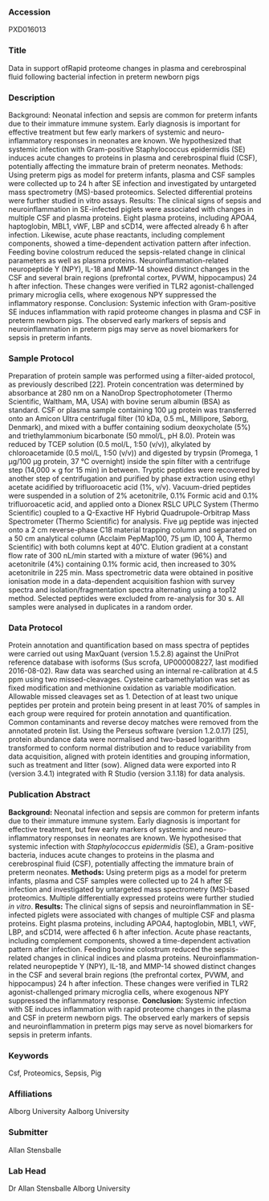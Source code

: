 ### Accession
PXD016013

### Title
Data in support ofRapid proteome changes in plasma and cerebrospinal fluid following bacterial infection in preterm newborn pigs

### Description
Background: Neonatal infection and sepsis are common for preterm infants due to their immature immune system. Early diagnosis is important for effective treatment but few early markers of systemic and neuro-inflammatory responses in neonates are known. We hypothesized that systemic infection with Gram-positive Staphylococcus epidermidis (SE) induces acute changes to proteins in plasma and cerebrospinal fluid (CSF), potentially affecting the immature brain of preterm neonates. Methods: Using preterm pigs as model for preterm infants, plasma and CSF samples were collected up to 24 h after SE infection and investigated by untargeted mass spectrometry (MS)-based proteomics. Selected differential proteins were further studied in vitro assays. Results: The clinical signs of sepsis and neuroinflammation in SE-infected piglets were associated with changes in multiple CSF and plasma proteins. Eight plasma proteins, including APOA4, haptoglobin, MBL1, vWF, LBP and sCD14, were affected already 6 h after infection. Likewise, acute phase reactants, including complement components, showed a time-dependent activation pattern after infection. Feeding bovine colostrum reduced the sepsis-related change in clinical parameters as well as plasma proteins. Neuroinflammation-related neuropeptide Y (NPY), IL-18 and MMP-14 showed distinct changes in the CSF and several brain regions (prefrontal cortex, PVWM, hippocampus) 24 h after infection. These changes were verified in TLR2 agonist-challenged primary microglia cells, where exogenous NPY suppressed the inflammatory response. Conclusion: Systemic infection with Gram-positive SE induces inflammation with rapid proteome changes in plasma and CSF in preterm newborn pigs. The observed early markers of sepsis and neuroinflammation in preterm pigs may serve as novel biomarkers for sepsis in preterm infants.

### Sample Protocol
Preparation of protein sample was performed using a filter-aided protocol, as previously described [22]. Protein concentration was determined by absorbance at 280 nm on a NanoDrop Spectrophotometer (Thermo Scientific, Waltham, MA, USA) with bovine serum albumin (BSA) as standard. CSF or plasma sample containing 100 μg protein was transferred onto an Amicon Ultra centrifugal filter (10 kDa, 0.5 mL, Millipore, Søborg, Denmark), and mixed with a buffer containing sodium deoxycholate (5%) and triethylammonium bicarbonate (50 mmol/L, pH 8.0). Protein was reduced by TCEP solution (0.5 mol/L, 1:50 (v/v)), alkylated by chloroacetamide (0.5 mol/L, 1:50 (v/v)) and digested by trypsin (Promega, 1 µg/100 µg protein, 37 °C overnight) inside the spin filter with a centrifuge step (14,000 × g for 15 min) in between. Tryptic peptides were recovered by another step of centrifugation and purified by phase extraction using ethyl acetate acidified by trifluoroacetic acid (1%, v/v). Vacuum-dried peptides were suspended in a solution of 2% acetonitrile, 0.1% Formic acid and 0.1% trifluoroacetic acid, and applied onto a Dionex RSLC UPLC System (Thermo Scientific) coupled to a Q-Exactive HF Hybrid Quadrupole-Orbitrap Mass Spectrometer (Thermo Scientific) for analysis. Five µg peptide was injected onto a 2 cm reverse-phase C18 material trapping column and separated on a 50 cm analytical column (Acclaim PepMap100, 75 μm ID, 100 Å, Thermo Scientific) with both columns kept at 40˚C. Elution gradient at a constant flow rate of 300 nL/min started with a mixture of water (96%) and acetonitrile (4%) containing 0.1% formic acid, then increased to 30% acetonitrile in 225 min. Mass spectrometric data were obtained in positive ionisation mode in a data-dependent acquisition fashion with survey spectra and isolation/fragmentation spectra alternating using a top12 method. Selected peptides were excluded from re-analysis for 30 s. All samples were analysed in duplicates in a random order.

### Data Protocol
Protein annotation and quantification based on mass spectra of peptides were carried out  using MaxQuant (version 1.5.2.8)  against the UniProt reference database with isoforms (Sus scrofa, UP000008227, last modified 2016-08-02). Raw data was searched using an internal re-calibration at 4.5 ppm using two missed-cleavages. Cysteine carbamethylation was set as fixed modification and methionine oxidation as variable modification. Allowable missed cleavages set as 1. Detection of at least two unique peptides per protein and protein being present in at least 70% of samples in each group were required for protein annotation and quantification. Common contaminants and reverse decoy matches were removed from the annotated protein list. Using the Perseus software (version 1.2.0.17) [25], protein abundance data were normalised and two-based logarithm transformed to conform normal distribution and to reduce variability from data acquisition, aligned with protein identities and grouping information, such as treatment and litter (sow). Aligned data were exported into R (version 3.4.1) integrated with R Studio (version 3.1.18) for data analysis.

### Publication Abstract
<b>Background:</b> Neonatal infection and sepsis are common for preterm infants due to their immature immune system. Early diagnosis is important for effective treatment, but few early markers of systemic and neuro-inflammatory responses in neonates are known. We hypothesised that systemic infection with <i>Staphylococcus epidermidis</i> (SE), a Gram-positive bacteria, induces acute changes to proteins in the plasma and cerebrospinal fluid (CSF), potentially affecting the immature brain of preterm neonates. <b>Methods:</b> Using preterm pigs as a model for preterm infants, plasma and CSF samples were collected up to 24 h after SE infection and investigated by untargeted mass spectrometry (MS)-based proteomics. Multiple differentially expressed proteins were further studied <i>in vitro</i>. <b>Results:</b> The clinical signs of sepsis and neuroinflammation in SE-infected piglets were associated with changes of multiple CSF and plasma proteins. Eight plasma proteins, including APOA4, haptoglobin, MBL1, vWF, LBP, and sCD14, were affected 6 h after infection. Acute phase reactants, including complement components, showed a time-dependent activation pattern after infection. Feeding bovine colostrum reduced the sepsis-related changes in clinical indices and plasma proteins. Neuroinflammation-related neuropeptide Y (NPY), IL-18, and MMP-14 showed distinct changes in the CSF and several brain regions (the prefrontal cortex, PVWM, and hippocampus) 24 h after infection. These changes were verified in TLR2 agonist-challenged primary microglia cells, where exogenous NPY suppressed the inflammatory response. <b>Conclusion:</b> Systemic infection with SE induces inflammation with rapid proteome changes in the plasma and CSF in preterm newborn pigs. The observed early markers of sepsis and neuroinflammation in preterm pigs may serve as novel biomarkers for sepsis in preterm infants.

### Keywords
Csf, Proteomics, Sepsis, Pig

### Affiliations
Alborg University
Aalborg University

### Submitter
Allan Stensballe

### Lab Head
Dr Allan Stensballe
Alborg University


